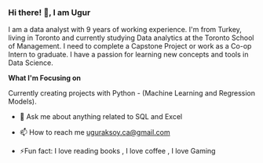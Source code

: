 ### Hi there! 👋, I am Ugur

I am a data analyst with 9 years of working experience. I'm from Turkey, living in Toronto and currently studying Data analytics at the Toronto School of Management. I need to complete a Capstone Project or work as a Co-op Intern to graduate. I have a passion for learning new concepts and tools in Data Science.

**What I'm Focusing on**

Currently creating projects with Python - (Machine Learning and Regression Models).

- 💬 Ask me about anything related to SQL and Excel

- 📫 How to reach me uguraksoy.ca@gmail.com

- ⚡Fun fact: I love reading books , I love coffee , I love Gaming

<!--
**uguraksoyca/uguraksoyca** is a ✨ _special_ ✨ repository because its `README.md` (this file) appears on your GitHub profile.

Here are some ideas to get you started:

- I am a Data Analytics student at the Toronto School of Management and a data analyst with 9 years of working experience.
